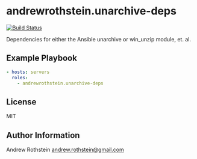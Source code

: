 andrewrothstein.unarchive-deps
==============
[![Build Status](https://travis-ci.org/andrewrothstein/ansible-unarchive-deps.svg?branch=master)](https://travis-ci.org/andrewrothstein/ansible-unarchive-deps)

Dependencies for either the Ansible unarchive or win_unzip module, et. al.

Example Playbook
----------------

```yml
- hosts: servers
  roles:
    - andrewrothstein.unarchive-deps
```

License
-------

MIT

Author Information
------------------

Andrew Rothstein <andrew.rothstein@gmail.com>
